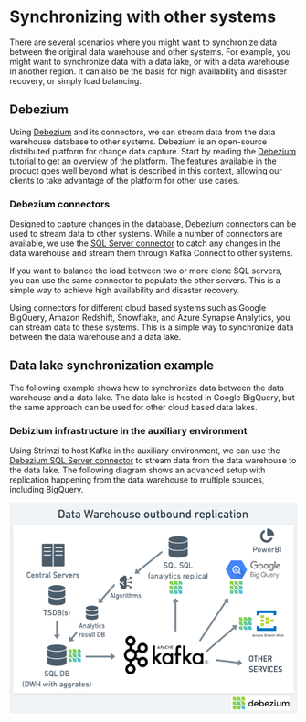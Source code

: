 # Synchronizing with other systems

There are several scenarios where you might want to synchronize data between the original data warehouse and other systems. For example, you might want to synchronize data with a data lake, or with a data warehouse in another region. It can also be the basis for high availability and disaster recovery, or simply load balancing.

## Debezium

Using [Debezium](https://debezium.io) and its connectors, we can stream data from the data warehouse database to other systems. Debezium is an open-source distributed platform for change data capture. Start by reading the [Debezium tutorial](https://debezium.io/documentation/reference/tutorial.html) to get an overview of the platform. The features available in the product goes well beyond what is described in this context, allowing our clients to take advantage of the platform for other use cases.

### Debezium connectors

Designed to capture changes in the database, Debezium connectors can be used to stream data to other systems. While a number of connectors are available, we use the [SQL Server connector](https://debezium.io/documentation/reference/2.2/connectors/sqlserver.html) to catch any changes in the data warehouse and stream them through Kafka Connect to other systems.

If you want to balance the load between two or more clone SQL servers, you can use the same connector to populate the other servers. This is a simple way to achieve high availability and disaster recovery.

Using connectors for different cloud based systems such as Google BigQuery, Amazon Redshift, Snowflake, and Azure Synapse Analytics, you can stream data to these systems. This is a simple way to synchronize data between the data warehouse and a data lake.

## Data lake synchronization example

The following example shows how to synchronize data between the data warehouse and a data lake. The data lake is hosted in Google BigQuery, but the same approach can be used for other cloud based data lakes.

### Debizium infrastructure in the auxiliary environment

Using Strimzi to host Kafka in the auxiliary environment, we can use the [Debezium SQL Server connector](https://debezium.io/documentation/reference/2.2/connectors/sqlserver.html) to stream data from the data warehouse to the data lake. The following diagram shows an advanced setup with replication happening from the data warehouse to multiple sources, including BigQuery.

![Data lake synchronization infrastructure](../../img/datalake.png)